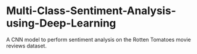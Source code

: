 # Multi-Class-Sentiment-Analysis-using-Deep-Learning

A CNN model to perform sentiment analysis on the Rotten Tomatoes movie reviews dataset.
